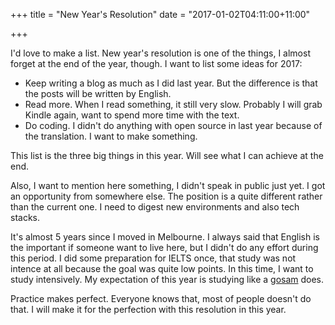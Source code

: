 +++
title = "New Year's Resolution"
date = "2017-01-02T04:11:00+11:00"

+++

I'd love to make a list. New year's resolution is one of the things, I almost
forget at the end of the year, though. I want to list some ideas for 2017:

- Keep writing a blog as much as I did last year. But the difference is that the
posts will be written by English.
- Read more. When I read something, it still very slow. Probably I will grab
Kindle again, want to spend more time with the text.
- Do coding. I didn't do anything with open source in last year because of the
translation. I want to make something.

This list is the three big things in this year. Will see what I can achieve at
the end.

Also, I want to mention here something, I didn't speak in public just yet. I got
an opportunity from somewhere else. The position is a quite different rather
than the current one. I need to digest new environments and also tech stacks.

It's almost 5 years since I moved in Melbourne. I always said that English is
the important if someone want to live here, but I didn't do any effort
during this period. I did some preparation for IELTS once, that study was not
intence at all because the goal was quite low points. In this time, I want to
study intensively. My expectation of this year is studying like a
[gosam](https://koreanteenlife.wordpress.com/2015/01/22/gosam/) does.

Practice makes perfect. Everyone knows that, most of people doesn't do that.
I will make it for the perfection with this resolution in this year.
